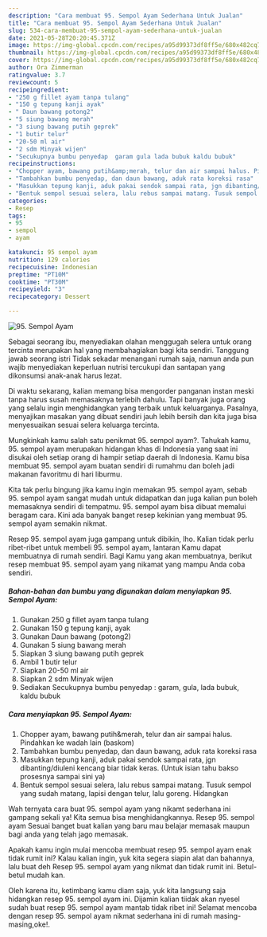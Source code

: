 ```yaml
---
description: "Cara membuat 95. Sempol Ayam Sederhana Untuk Jualan"
title: "Cara membuat 95. Sempol Ayam Sederhana Untuk Jualan"
slug: 534-cara-membuat-95-sempol-ayam-sederhana-untuk-jualan
date: 2021-05-28T20:20:45.371Z
image: https://img-global.cpcdn.com/recipes/a95d99373df8ff5e/680x482cq70/95-sempol-ayam-foto-resep-utama.jpg
thumbnail: https://img-global.cpcdn.com/recipes/a95d99373df8ff5e/680x482cq70/95-sempol-ayam-foto-resep-utama.jpg
cover: https://img-global.cpcdn.com/recipes/a95d99373df8ff5e/680x482cq70/95-sempol-ayam-foto-resep-utama.jpg
author: Ora Zimmerman
ratingvalue: 3.7
reviewcount: 5
recipeingredient:
- "250 g fillet ayam tanpa tulang"
- "150 g tepung kanji ayak"
- " Daun bawang potong2"
- "5 siung bawang merah"
- "3 siung bawang putih geprek"
- "1 butir telur"
- "20-50 ml air"
- "2 sdm Minyak wijen"
- "Secukupnya bumbu penyedap  garam gula lada bubuk kaldu bubuk"
recipeinstructions:
- "Chopper ayam, bawang putih&amp;merah, telur dan air sampai halus. Pindahkan ke wadah lain (baskom)"
- "Tambahkan bumbu penyedap, dan daun bawang, aduk rata koreksi rasa"
- "Masukkan tepung kanji, aduk pakai sendok sampai rata, jgn dibanting/diuleni kencang biar tidak keras. (Untuk isian tahu bakso prosesnya sampai sini ya)"
- "Bentuk sempol sesuai selera, lalu rebus sampai matang. Tusuk sempol yang sudah matang, lapisi dengan telur, lalu goreng. Hidangkan"
categories:
- Resep
tags:
- 95
- sempol
- ayam

katakunci: 95 sempol ayam 
nutrition: 129 calories
recipecuisine: Indonesian
preptime: "PT10M"
cooktime: "PT30M"
recipeyield: "3"
recipecategory: Dessert

---
```



![95. Sempol Ayam](https://img-global.cpcdn.com/recipes/a95d99373df8ff5e/680x482cq70/95-sempol-ayam-foto-resep-utama.jpg)

Sebagai seorang ibu, menyediakan olahan menggugah selera untuk orang tercinta merupakan hal yang membahagiakan bagi kita sendiri. Tanggung jawab seorang istri Tidak sekadar menangani rumah saja, namun anda pun wajib menyediakan keperluan nutrisi tercukupi dan santapan yang dikonsumsi anak-anak harus lezat.

Di waktu  sekarang, kalian memang bisa mengorder panganan instan meski tanpa harus susah memasaknya terlebih dahulu. Tapi banyak juga orang yang selalu ingin menghidangkan yang terbaik untuk keluarganya. Pasalnya, menyajikan masakan yang dibuat sendiri jauh lebih bersih dan kita juga bisa menyesuaikan sesuai selera keluarga tercinta. 



Mungkinkah kamu salah satu penikmat 95. sempol ayam?. Tahukah kamu, 95. sempol ayam merupakan hidangan khas di Indonesia yang saat ini disukai oleh setiap orang di hampir setiap daerah di Indonesia. Kamu bisa membuat 95. sempol ayam buatan sendiri di rumahmu dan boleh jadi makanan favoritmu di hari liburmu.

Kita tak perlu bingung jika kamu ingin memakan 95. sempol ayam, sebab 95. sempol ayam sangat mudah untuk didapatkan dan juga kalian pun boleh memasaknya sendiri di tempatmu. 95. sempol ayam bisa dibuat memalui beragam cara. Kini ada banyak banget resep kekinian yang membuat 95. sempol ayam semakin nikmat.

Resep 95. sempol ayam juga gampang untuk dibikin, lho. Kalian tidak perlu ribet-ribet untuk membeli 95. sempol ayam, lantaran Kamu dapat membuatnya di rumah sendiri. Bagi Kamu yang akan membuatnya, berikut resep membuat 95. sempol ayam yang nikamat yang mampu Anda coba sendiri.

<!--inarticleads1-->

##### Bahan-bahan dan bumbu yang digunakan dalam menyiapkan 95. Sempol Ayam:

1. Gunakan 250 g fillet ayam tanpa tulang
1. Gunakan 150 g tepung kanji, ayak
1. Gunakan  Daun bawang (potong2)
1. Gunakan 5 siung bawang merah
1. Siapkan 3 siung bawang putih geprek
1. Ambil 1 butir telur
1. Siapkan 20-50 ml air
1. Siapkan 2 sdm Minyak wijen
1. Sediakan Secukupnya bumbu penyedap : garam, gula, lada bubuk, kaldu bubuk




<!--inarticleads2-->

##### Cara menyiapkan 95. Sempol Ayam:

1. Chopper ayam, bawang putih&amp;merah, telur dan air sampai halus. Pindahkan ke wadah lain (baskom)
1. Tambahkan bumbu penyedap, dan daun bawang, aduk rata koreksi rasa
1. Masukkan tepung kanji, aduk pakai sendok sampai rata, jgn dibanting/diuleni kencang biar tidak keras. (Untuk isian tahu bakso prosesnya sampai sini ya)
1. Bentuk sempol sesuai selera, lalu rebus sampai matang. Tusuk sempol yang sudah matang, lapisi dengan telur, lalu goreng. Hidangkan




Wah ternyata cara buat 95. sempol ayam yang nikamt sederhana ini gampang sekali ya! Kita semua bisa menghidangkannya. Resep 95. sempol ayam Sesuai banget buat kalian yang baru mau belajar memasak maupun bagi anda yang telah jago memasak.

Apakah kamu ingin mulai mencoba membuat resep 95. sempol ayam enak tidak rumit ini? Kalau kalian ingin, yuk kita segera siapin alat dan bahannya, lalu buat deh Resep 95. sempol ayam yang nikmat dan tidak rumit ini. Betul-betul mudah kan. 

Oleh karena itu, ketimbang kamu diam saja, yuk kita langsung saja hidangkan resep 95. sempol ayam ini. Dijamin kalian tiidak akan nyesel sudah buat resep 95. sempol ayam mantab tidak ribet ini! Selamat mencoba dengan resep 95. sempol ayam nikmat sederhana ini di rumah masing-masing,oke!.

